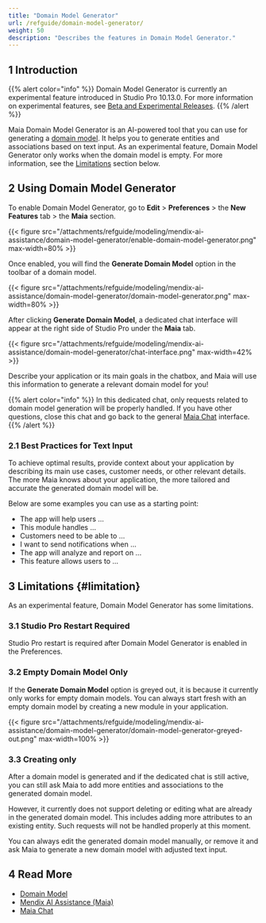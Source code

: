 ```yaml
---
title: "Domain Model Generator"
url: /refguide/domain-model-generator/
weight: 50
description: "Describes the features in Domain Model Generator."
---
```


## 1 Introduction

{{% alert color="info" %}}
Domain Model Generator is currently an experimental feature introduced in Studio Pro 10.13.0. For more information on experimental features, see [Beta and Experimental Releases](/releasenotes/beta-features/).
{{% /alert %}}

Maia Domain Model Generator is an AI-powered tool that you can use for generating a [domain model](/refguide/domain-model/). It helps you to generate entities and associations based on text input. As an experimental feature, Domain Model Generator only works when the domain model is empty. For more information, see the [Limitations](#limitation) section below.

## 2 Using Domain Model Generator

To enable Domain Model Generator, go to **Edit** > **Preferences** > the **New Features** tab > the **Maia** section.

{{< figure src="/attachments/refguide/modeling/mendix-ai-assistance/domain-model-generator/enable-domain-model-generator.png" max-width=80% >}}

Once enabled, you will find the **Generate Domain Model** option in the toolbar of a domain model.

{{< figure src="/attachments/refguide/modeling/mendix-ai-assistance/domain-model-generator/domain-model-generator.png" max-width=80% >}}

After clicking **Generate Domain Model**, a dedicated chat interface will appear at the right side of Studio Pro under the **Maia** tab.

{{< figure src="/attachments/refguide/modeling/mendix-ai-assistance/domain-model-generator/chat-interface.png" max-width=42% >}}

Describe your application or its main goals in the chatbox, and Maia will use this information to generate a relevant domain model for you!

{{% alert color="info" %}}
In this dedicated chat, only requests related to domain model generation will be properly handled. If you have other questions, close this chat and go back to the general [Maia Chat](/refguide/maia-chat/) interface.
{{% /alert %}}

### 2.1 Best Practices for Text Input

To achieve optimal results, provide context about your application by describing its main use cases, customer needs, or other relevant details. The more Maia knows about your application, the more tailored and accurate the generated domain model will be.

Below are some examples you can use as a starting point:

* The app will help users ...
* This module handles ...
* Customers need to be able to ...
* I want to send notifications when ...
* The app will analyze and report on ...
* This feature allows users to ...

## 3 Limitations {#limitation}

As an experimental feature, Domain Model Generator has some limitations.

### 3.1 Studio Pro Restart Required

Studio Pro restart is required after Domain Model Generator is enabled in the Preferences.

### 3.2 Empty Domain Model Only

If the **Generate Domain Model** option is greyed out, it is because it currently only works for empty domain models. You can always start fresh with an empty domain model by creating a new module in your application.

{{< figure src="/attachments/refguide/modeling/mendix-ai-assistance/domain-model-generator/domain-model-generator-greyed-out.png" max-width=100% >}}

### 3.3 Creating only

After a domain model is generated and if the dedicated chat is still active, you can still ask Maia to add more entities and associations to the generated domain model. 

However, it currently does not support deleting or editing what are already in the generated domain model. This includes adding more attributes to an existing entity. Such requests will not be handled properly at this moment.

You can always edit the generated domain model manually, or remove it and ask Maia to generate a new domain model with adjusted text input.

## 4 Read More

* [Domain Model](/refguide/domain-model/)
* [Mendix AI Assistance (Maia)](/refguide/mendix-ai-assistance/)
* [Maia Chat](/refguide/maia-chat/)
